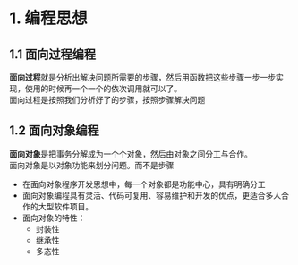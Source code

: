 # 1. 编程思想
## 1.1 面向过程编程
**面向过程**就是分析出解决问题所需要的步骤，然后用函数把这些步骤一步一步实现，使用的时候再一个一个的依次调用就可以了。  
面向过程是按照我们分析好了的步骤，按照步骤解决问题

## 1.2 面向对象编程
**面向对象**是把事务分解成为一个个对象，然后由对象之间分工与合作。  
面向对象是以对象功能来划分问题。而不是步骤
 - 在面向对象程序开发思想中，每一个对象都是功能中心，具有明确分工
 - 面向对象编程具有灵活、代码可复用、容易维护和开发的优点，更适合多人合作的大型软件项目。
 - 面向对象的特性：
    - 封装性
    - 继承性
    - 多态性
